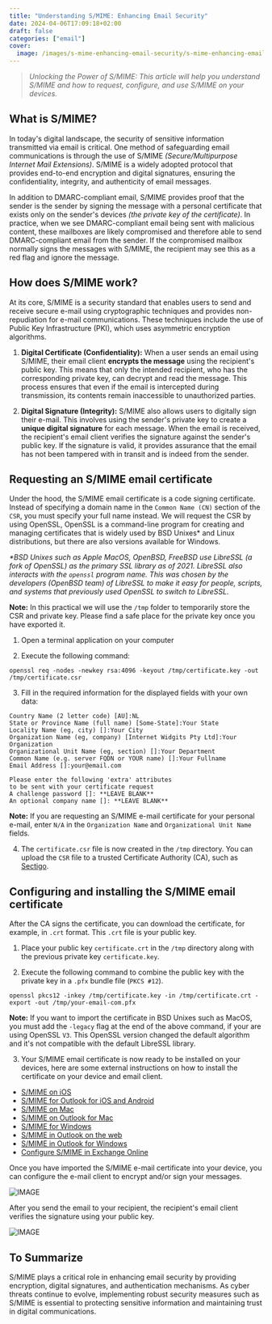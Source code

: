```yaml
---
title: "Understanding S/MIME: Enhancing Email Security"
date: 2024-04-06T17:09:18+02:00
draft: false
categories: ["email"]
cover: 
  image: /images/s-mime-enhancing-email-security/s-mime-enhancing-email-security-front.png
---
```


> _Unlocking the Power of S/MIME: This article will help you understand S/MIME and how to request, configure, and use S/MIME on your devices._

## What is S/MIME?
In today's digital landscape, the security of sensitive information transmitted via email is critical. One method of safeguarding email communications is through the use of S/MIME _(Secure/Multipurpose Internet Mail Extensions)_. S/MIME is a widely adopted protocol that provides end-to-end encryption and digital signatures, ensuring the confidentiality, integrity, and authenticity of email messages. 

In addition to DMARC-compliant email, S/MIME provides proof that the sender is the sender by signing the message with a personal certificate that exists only on the sender's devices _(the private key of the certificate)_. In practice, when we see DMARC-compliant email being sent with malicious content, these mailboxes are likely compromised and therefore able to send DMARC-compliant email from the sender. If the compromised mailbox normally signs the messages with S/MIME, the recipient may see this as a red flag and ignore the message.

## How does S/MIME work?
At its core, S/MIME is a security standard that enables users to send and receive secure e-mail using cryptographic techniques and provides non-repudiation for e-mail communications. These techniques include the use of Public Key Infrastructure (PKI), which uses asymmetric encryption algorithms.

1. **Digital Certificate (Confidentiality):** When a user sends an email using S/MIME, their email client **encrypts the message** using the recipient's public key. This means that only the intended recipient, who has the corresponding private key, can decrypt and read the message. This process ensures that even if the email is intercepted during transmission, its contents remain inaccessible to unauthorized parties.

2. **Digital Signature (Integrity):** S/MIME also allows users to digitally sign their e-mail. This involves using the sender's private key to create a **unique digital signature** for each message. When the email is received, the recipient's email client verifies the signature against the sender's public key. If the signature is valid, it provides assurance that the email has not been tampered with in transit and is indeed from the sender.

## Requesting an S/MIME email certificate
Under the hood, the S/MIME email certificate is a code signing certificate. Instead of specifying a domain name in the `Common Name (CN)` section of the `CSR`, you must specify your full name instead. We will request the CSR by using OpenSSL, OpenSSL is a command-line program for creating and managing certificates that is widely used by BSD Unixes* and Linux distributions, but there are also versions available for Windows.

_*BSD Unixes such as Apple MacOS, OpenBSD, FreeBSD use LibreSSL (a fork of OpenSSL) as the primary SSL library as of 2021. LibreSSL also interacts with the `openssl` program name. This was chosen by the developers (OpenBSD team) of LibreSSL to make it easy for people, scripts, and systems that previously used OpenSSL to switch to LibreSSL._

**Note:** In this practical we will use the `/tmp` folder to temporarily store the CSR and private key. Please find a safe place for the private key once you have exported it.

1. Open a terminal application on your computer

2. Execute the following command:
```
openssl req -nodes -newkey rsa:4096 -keyout /tmp/certificate.key -out /tmp/certificate.csr
```

3. Fill in the required information for the displayed fields with your own data:
```
Country Name (2 letter code) [AU]:NL
State or Province Name (full name) [Some-State]:Your State
Locality Name (eg, city) []:Your City
Organization Name (eg, company) [Internet Widgits Pty Ltd]:Your Organization 
Organizational Unit Name (eg, section) []:Your Department
Common Name (e.g. server FQDN or YOUR name) []:Your Fullname
Email Address []:your@email.com

Please enter the following 'extra' attributes
to be sent with your certificate request
A challenge password []: **LEAVE BLANK**
An optional company name []: **LEAVE BLANK**
```
**Note:** If you are requesting an S/MIME e-mail certificate for your personal e-mail, enter `N/A` in the `Organization Name` and `Organizational Unit Name` fields.

4. The `certificate.csr` file is now created in the `/tmp` directory. You can upload the `CSR` file to a trusted Certificate Authority (CA), such as [Sectigo](https://sectigostore.com/id/email-signing-certificate).

## Configuring and installing the S/MIME email certificate
After the CA signs the certificate, you can download the certificate, for example, in `.crt` format. This `.crt` file is your public key.

1. Place your public key `certificate.crt` in the `/tmp` directory along with the previous private key `certificate.key`.

2. Execute the following command to combine the public key with the private key in a `.pfx` bundle file (`PKCS #12`).
```
openssl pkcs12 -inkey /tmp/certificate.key -in /tmp/certificate.crt -export -out /tmp/your-email-com.pfx
```
**Note:** If you want to import the certificate in BSD Unixes such as MacOS, you must add the `-legacy` flag at the end of the above command, if your are using OpenSSL `V3`. This OpenSSL version changed the default algorithm and it's not compatible with the default LibreSSL library.

3. Your S/MIME email certificate is now ready to be installed on your devices, here are some external instructions on how to install the certificate on your device and email client.
- [S/MIME on iOS](https://formsmarts.com/iphone-smime-encrypted-email)
- [S/MIME for Outlook for iOS and Android](https://learn.microsoft.com/en-us/exchange/clients-and-mobile-in-exchange-online/outlook-for-ios-and-android/smime-outlook-for-ios-and-android)
- [S/MIME on Mac](https://support.apple.com/guide/mail/use-personal-certificates-mlhlp1179/mac)
- [S/MIME on Outlook for Mac](https://support.microsoft.com/en-us/office/encrypt-email-messages-using-s-mime-in-the-new-outlook-for-mac-623f5b72-4a8c-4293-a8a2-1f2ea223fde5)
- [S/MIME for Windows](https://learn.microsoft.com/en-us/windows/security/operating-system-security/data-protection/configure-s-mime)
- [S/MIME in Outlook on the web](https://support.microsoft.com/en-us/office/encrypt-messages-by-using-s-mime-in-outlook-on-the-web-878c79fc-7088-4b39-966f-14512658f480)
- [S/MIME in Outlook for Windows](https://formsmarts.com/outlook-smime-encrypted-email)
- [Configure S/MIME in Exchange Online](https://learn.microsoft.com/en-us/exchange/security-and-compliance/smime-exo/configure-smime-exo)

Once you have imported the S/MIME e-mail certificate into your device, you can configure the e-mail client to encrypt and/or sign your messages.

![IMAGE](/images/s-mime-enhancing-email-security/s-mime-enhancing-email-security1.png)

After you send the email to your recipient, the recipient's email client verifies the signature using your public key.

![IMAGE](/images/s-mime-enhancing-email-security/s-mime-enhancing-email-security2.png)

## To Summarize
S/MIME plays a critical role in enhancing email security by providing encryption, digital signatures, and authentication mechanisms. As cyber threats continue to evolve, implementing robust security measures such as S/MIME is essential to protecting sensitive information and maintaining trust in digital communications.